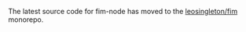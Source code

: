 The latest source code for fim-node has moved to the [leosingleton/fim](https://github.com/leosingleton/fim/) monorepo.

